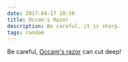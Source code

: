 ```yaml
---
date: 2017-04-17 10:10
title: Occam's Razor
description: Be careful, it is sharp.
tags: random
---
```


Be careful, [Occam's razor](https://en.wikipedia.org/wiki/Occam%27s_razor) can cut deep!
